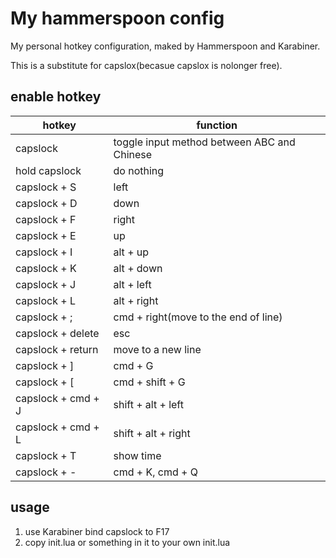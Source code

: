 # My hammerspoon config

My personal hotkey configuration, maked by Hammerspoon and Karabiner.

This is a substitute for capslox(becasue capslox is nolonger free).

## enable hotkey

| hotkey             | function                                    |
| ------------------ | ------------------------------------------- |
| capslock           | toggle input method between ABC and Chinese |
| hold capslock      | do nothing                                  |
| capslock + S       | left                                        |
| capslock + D       | down                                        |
| capslock + F       | right                                       |
| capslock + E       | up                                          |
| capslock + I       | alt + up                                    |
| capslock + K       | alt + down                                  |
| capslock + J       | alt + left                                  |
| capslock + L       | alt + right                                 |
| capslock + ;       | cmd + right(move to the end of line)        |
| capslock + delete  | esc                                         |
| capslock + return  | move to a new line                          |
| capslock + ]       | cmd + G                                     |
| capslock + [       | cmd + shift + G                             |
| capslock + cmd + J | shift + alt + left                          |
| capslock + cmd + L | shift + alt + right                         |
| capslock + T       | show time                                   |
| capslock + -       | cmd + K, cmd + Q                            |

## usage

1. use Karabiner bind capslock to F17
2. copy init.lua or something in it to your own init.lua
